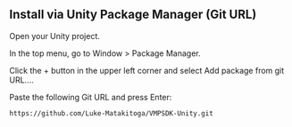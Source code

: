 ## Install via Unity Package Manager (Git URL)
Open your Unity project.

In the top menu, go to Window > Package Manager.

Click the + button in the upper left corner and select Add package from git URL....

Paste the following Git URL and press Enter:

```
https://github.com/Luke-Matakitoga/VMPSDK-Unity.git
```
